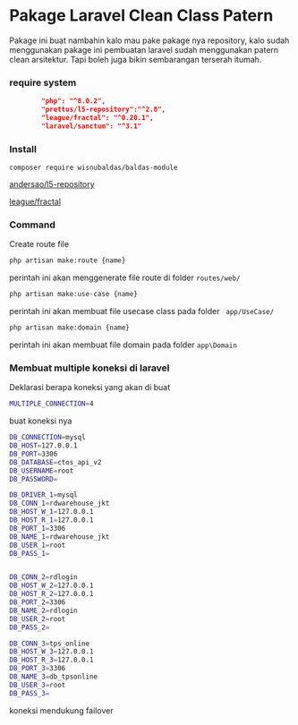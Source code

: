 
# Pakage Laravel Clean Class Patern

Pakage ini buat nambahin kalo mau pake pakage nya repository, kalo sudah menggunakan pakage ini pembuatan laravel sudah menggunakan patern clean arsitektur. Tapi boleh juga bikin sembarangan terserah itumah.

### require system

```json
        "php": "^8.0.2",
        "prettus/l5-repository":"^2.8",
        "league/fractal": "^0.20.1",
        "laravel/sanctum": "^3.1"
```

### Install

```composer require wisnubaldas/baldas-module```



[andersao/l5-repository](https://github.com/andersao/l5-repository)

[league/fractal](https://fractal.thephpleague.com/)

### Command

Create route file
```bash
php artisan make:route {name}
``` 
perintah ini akan menggenerate file route di folder ``` routes/web/ ```

```bash
php artisan make:use-case {name}
```
perintah ini akan membuat file usecase class pada folder ``` app/UseCase/```

```bash
php artisan make:domain {name}
```

perintah ini akan membuat file domain pada folder ``` app\Domain ```

### Membuat multiple koneksi di laravel

Deklarasi berapa koneksi yang akan di buat 

```bash
MULTIPLE_CONNECTION=4
```

buat koneksi nya

```bash
DB_CONNECTION=mysql
DB_HOST=127.0.0.1
DB_PORT=3306
DB_DATABASE=ctos_api_v2
DB_USERNAME=root
DB_PASSWORD=

DB_DRIVER_1=mysql
DB_CONN_1=rdwarehouse_jkt
DB_HOST_W_1=127.0.0.1
DB_HOST_R_1=127.0.0.1
DB_PORT_1=3306
DB_NAME_1=rdwarehouse_jkt
DB_USER_1=root
DB_PASS_1=


DB_CONN_2=rdlogin
DB_HOST_W_2=127.0.0.1
DB_HOST_R_2=127.0.0.1
DB_PORT_2=3306
DB_NAME_2=rdlogin
DB_USER_2=root
DB_PASS_2=

DB_CONN_3=tps_online
DB_HOST_W_3=127.0.0.1
DB_HOST_R_3=127.0.0.1
DB_PORT_3=3306
DB_NAME_3=db_tpsonline
DB_USER_3=root
DB_PASS_3=
```

koneksi mendukung failover